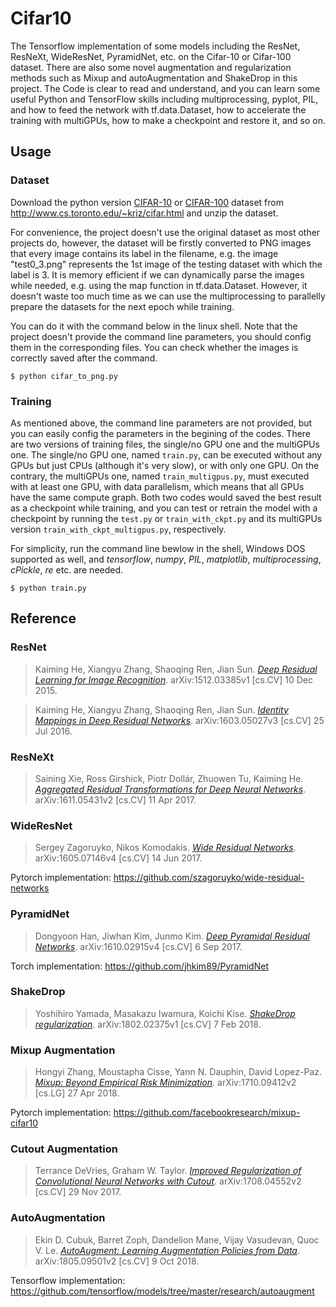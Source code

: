 # Cifar10
The Tensorflow implementation of some models including the ResNet, ResNeXt, WideResNet, PyramidNet, etc. on the Cifar-10 or Cifar-100 dataset. There are also some novel augmentation and regularization methods such as Mixup and autoAugmentation and ShakeDrop in this project. The Code is clear to read and understand, and you can learn some useful Python and TensorFlow skills including multiprocessing, pyplot, PIL, and how to feed the network with tf.data.Dataset, how to accelerate the training with multiGPUs, how to make a checkpoint and restore it, and so on.
## Usage
### Dataset
Download the python version [CIFAR-10](http://www.cs.toronto.edu/~kriz/cifar-10-python.tar.gz) or [CIFAR-100](http://www.cs.toronto.edu/~kriz/cifar-100-python.tar.gz) dataset from http://www.cs.toronto.edu/~kriz/cifar.html and unzip the dataset.

For convenience, the project doesn't use the original dataset as most other projects do, however, the dataset will be firstly converted to PNG images that every image contains its label in the filename, e.g. the image "test0_3.png" represents the 1st image of the testing dataset with which the label is 3. It is memory efficient if we can dynamically parse the images while needed, e.g. using the map function in tf.data.Dataset. However, it doesn't waste too much time as we can use the multiprocessing to parallelly prepare the datasets for the next epoch while training.

You can do it with the command below in the linux shell. Note that the project doesn't provide the command line parameters, you should config them in the corresponding files. You can check whether the images is correctly saved after the command.

`$ python cifar_to_png.py`
### Training
As mentioned above, the command line parameters are not provided, but you can easily config the parameters in the begining of the codes. There are two versions of training files, the single/no GPU one and the multiGPUs one. The single/no GPU one, named `train.py`, can be executed without any GPUs but just CPUs (although it's very slow), or with only one GPU. On the contrary, the multiGPUs one, named `train_multigpus.py`, must executed with at least one GPU, with data parallelism, which means that all GPUs have the same compute graph. Both two codes would saved the best result as a checkpoint while training, and you can test or retrain the model with a checkpoint by running the `test.py` or `train_with_ckpt.py` and its multiGPUs version `train_with_ckpt_multigpus.py`, respectively.  

For simplicity, run the command line bewlow in the shell, Windows DOS supported as well, and *tensorflow*, *numpy*, *PIL*, *matplotlib*, *multiprocessing*, *cPickle*, *re* etc. are needed.  

`$ python train.py`
## Reference
### ResNet
> Kaiming He, Xiangyu Zhang, Shaoqing Ren, Jian Sun. [_Deep Residual Learning for Image Recognition_](https://arxiv.org/abs/1512.03385). arXiv:1512.03385v1 [cs.CV] 10 Dec 2015.  

> Kaiming He, Xiangyu Zhang, Shaoqing Ren, Jian Sun. [_Identity Mappings in Deep Residual Networks_](https://arxiv.org/abs/1603.05027). arXiv:1603.05027v3 [cs.CV] 25 Jul 2016.  
### ResNeXt
> Saining Xie, Ross Girshick, Piotr Dollár, Zhuowen Tu, Kaiming He. [_Aggregated Residual Transformations for Deep Neural Networks_](https://arxiv.org/abs/1611.05431). arXiv:1611.05431v2 [cs.CV] 11 Apr 2017.
### WideResNet
> Sergey Zagoruyko, Nikos Komodakis. [_Wide Residual Networks_](https://arxiv.org/abs/1605.07146v4). arXiv:1605.07146v4 [cs.CV] 14 Jun 2017.  

Pytorch implementation:  https://github.com/szagoruyko/wide-residual-networks
### PyramidNet
> Dongyoon Han, Jiwhan Kim, Junmo Kim. [_Deep Pyramidal Residual Networks_](https://arxiv.org/abs/1610.02915v4). arXiv:1610.02915v4 [cs.CV] 6 Sep 2017.  

Torch implementation: https://github.com/jhkim89/PyramidNet
### ShakeDrop
> Yoshihiro Yamada, Masakazu Iwamura, Koichi Kise. [_ShakeDrop regularization_](https://arxiv.org/abs/1802.02375v1). arXiv:1802.02375v1 [cs.CV] 7 Feb 2018.  
### Mixup Augmentation
> Hongyi Zhang, Moustapha Cisse, Yann N. Dauphin, David Lopez-Paz. [_Mixup: Beyond Empirical Risk Minimization_](https://arxiv.org/abs/1710.09412). arXiv:1710.09412v2 [cs.LG] 27 Apr 2018.  

Pytorch implementation: https://github.com/facebookresearch/mixup-cifar10
### Cutout Augmentation
> Terrance DeVries, Graham W. Taylor. [_Improved Regularization of Convolutional Neural Networks with Cutout_](https://arxiv.org/abs/1708.04552v2). arXiv:1708.04552v2 [cs.CV] 29 Nov 2017.
### AutoAugmentation
> Ekin D. Cubuk, Barret Zoph, Dandelion Mane, Vijay Vasudevan, Quoc V. Le. [_AutoAugment: Learning Augmentation Policies from Data_](https://arxiv.org/abs/1805.09501v2). arXiv:1805.09501v2 [cs.CV] 9 Oct 2018.  

Tensorflow implementation: https://github.com/tensorflow/models/tree/master/research/autoaugment
